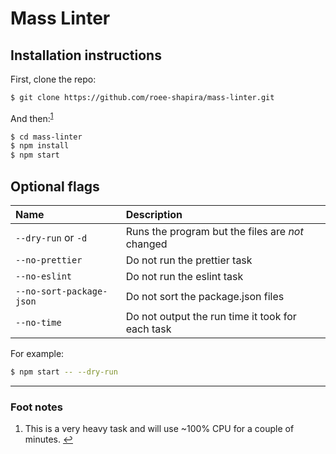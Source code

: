 # Mass Linter

## Installation instructions

First, clone the repo:

```bash
$ git clone https://github.com/roee-shapira/mass-linter.git
```

<span id="and-then">And then:<sup>[1](#heavy-task)</sup></span>

```bash
$ cd mass-linter
$ npm install
$ npm start
```

## Optional flags

| Name                     | Description                                      |
| :----------------------- | :----------------------------------------------- |
| `--dry-run` or `-d`      | Runs the program but the files are *not* changed |
| `--no-prettier`          | Do not run the prettier task                     |
| `--no-eslint`            | Do not run the eslint task                       |
| `--no-sort-package-json` | Do not sort the package.json files               |
| `--no-time`              | Do not output the run time it took for each task |

For example:

```bash
$ npm start -- --dry-run
```

____

### Foot notes

1. <span id="heavy-task">This is a very heavy task and will use ~100% CPU for a couple of minutes. [&#x21A9;](#and-then)</span>
